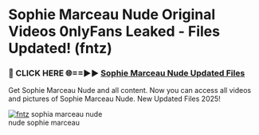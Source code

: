 # Sophie Marceau Nude Original Videos 0nlyFans Leaked - Files Updated! (fntz)

<h3>🔴 CLICK HERE 🌐==►► <a href="https://tinyurl.com/52m3yx9h" rel="nofollow">Sophie Marceau Nude Updated Files</a></h3>

Get Sophie Marceau Nude and all content. Now you can access all videos and pictures of Sophie Marceau Nude. New Updated Files 2025!

[![fntz](https://i.imgur.com/TnHtlc8.gif)](https://tinyurl.com/52m3yx9h)
sophia marceau nude<br>
nude sophie marceau